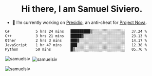 <h1 align="center">Hi there, I am Samuel Siviero.</h1>

- 🔭 I’m currently working on [Presidio](https://presidio.ac), an anti-cheat for [Project Nova](https://discord.gg/novafn).

<!--START_SECTION:waka-->

```txt
C#            5 hrs 24 mins   █████████▒░░░░░░░░░░░░░░░   37.24 %
C++           3 hrs 21 mins   █████▓░░░░░░░░░░░░░░░░░░░   23.13 %
Other         2 hrs 3 mins    ███▓░░░░░░░░░░░░░░░░░░░░░   14.17 %
JavaScript    1 hr 47 mins    ███░░░░░░░░░░░░░░░░░░░░░░   12.38 %
Python        50 mins         █▒░░░░░░░░░░░░░░░░░░░░░░░   05.76 %
```

<!--END_SECTION:waka-->

<p><img align="left" src="https://github-readme-stats.vercel.app/api/top-langs?username=samuelsiv&show_icons=true&locale=en&layout=compact&theme=radical" alt="samuelsiv" /></p>

<p>&nbsp;<img align="center" src="https://github-readme-stats.vercel.app/api?username=samuelsiv&show_icons=true&locale=en&theme=radical" alt="samuelsiv" /></p>
<p align="left"> <img src="https://komarev.com/ghpvc/?username=samuelsiv&label=Profile%20views&color=0e75b6&style=flat" alt="samuelsiv" /> </p>
